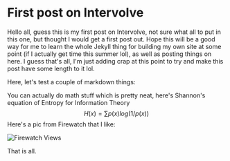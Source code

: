 # First post on Intervolve

Hello all, guess this is my first post on Intervolve, not sure what all to put in this one, but thought I would get a first post out. Hope this will be a good way for me to learn the whole Jekyll thing for building my own site at some point (if I actually get time this summer lol), as well as posting things on here. I guess that's all, I'm just adding crap at this point to try and make this post have some length to it lol.

Here, let's test a couple of markdown things:

You can actually do math stuff which is pretty neat, here's Shannon's equation of Entropy for Information Theory 
$$
H(x)=\sum p(x)log(1/p(x))
$$
Here's a pic from Firewatch that I like:

![Firewatch Views](/intervolve.org/intervolve.org/blogs/arsnl/assets/images/fwmix.jpeg)

That is all.

